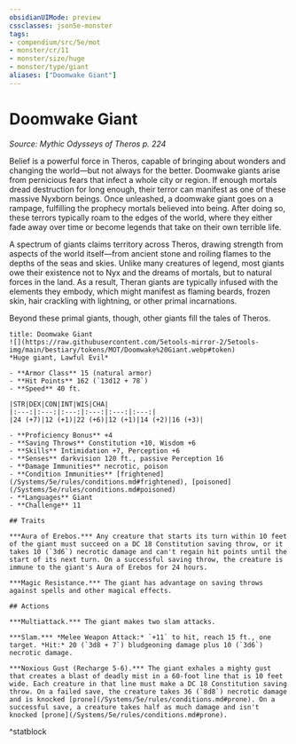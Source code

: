 ```yaml
---
obsidianUIMode: preview
cssclasses: json5e-monster
tags:
- compendium/src/5e/mot
- monster/cr/11
- monster/size/huge
- monster/type/giant
aliases: ["Doomwake Giant"]
---
```

# Doomwake Giant
*Source: Mythic Odysseys of Theros p. 224*  

Belief is a powerful force in Theros, capable of bringing about wonders and changing the world—but not always for the better. Doomwake giants arise from pernicious fears that infect a whole city or region. If enough mortals dread destruction for long enough, their terror can manifest as one of these massive Nyxborn beings. Once unleashed, a doomwake giant goes on a rampage, fulfilling the prophecy mortals believed into being. After doing so, these terrors typically roam to the edges of the world, where they either fade away over time or become legends that take on their own terrible life.

A spectrum of giants claims territory across Theros, drawing strength from aspects of the world itself—from ancient stone and roiling flames to the depths of the seas and skies. Unlike many creatures of legend, most giants owe their existence not to Nyx and the dreams of mortals, but to natural forces in the land. As a result, Theran giants are typically infused with the elements they embody, which might manifest as flaming beards, frozen skin, hair crackling with lightning, or other primal incarnations.

Beyond these primal giants, though, other giants fill the tales of Theros.

```ad-statblock
title: Doomwake Giant
![](https://raw.githubusercontent.com/5etools-mirror-2/5etools-img/main/bestiary/tokens/MOT/Doomwake%20Giant.webp#token)
*Huge giant, Lawful Evil*

- **Armor Class** 15 (natural armor)
- **Hit Points** 162 (`13d12 + 78`)
- **Speed** 40 ft.

|STR|DEX|CON|INT|WIS|CHA|
|:---:|:---:|:---:|:---:|:---:|:---:|
|24 (+7)|12 (+1)|22 (+6)|12 (+1)|14 (+2)|16 (+3)|

- **Proficiency Bonus** +4
- **Saving Throws** Constitution +10, Wisdom +6
- **Skills** Intimidation +7, Perception +6
- **Senses** darkvision 120 ft., passive Perception 16
- **Damage Immunities** necrotic, poison
- **Condition Immunities** [frightened](/Systems/5e/rules/conditions.md#frightened), [poisoned](/Systems/5e/rules/conditions.md#poisoned)
- **Languages** Giant
- **Challenge** 11

## Traits

***Aura of Erebos.*** Any creature that starts its turn within 10 feet of the giant must succeed on a DC 18 Constitution saving throw, or it takes 10 (`3d6`) necrotic damage and can't regain hit points until the start of its next turn. On a successful saving throw, the creature is immune to the giant's Aura of Erebos for 24 hours.

***Magic Resistance.*** The giant has advantage on saving throws against spells and other magical effects.

## Actions

***Multiattack.*** The giant makes two slam attacks.

***Slam.*** *Melee Weapon Attack:* `+11` to hit, reach 15 ft., one target. *Hit:* 20 (`3d8 + 7`) bludgeoning damage plus 10 (`3d6`) necrotic damage.

***Noxious Gust (Recharge 5-6).*** The giant exhales a mighty gust that creates a blast of deadly mist in a 60-foot line that is 10 feet wide. Each creature in that line must make a DC 18 Constitution saving throw. On a failed save, the creature takes 36 (`8d8`) necrotic damage and is knocked [prone](/Systems/5e/rules/conditions.md#prone). On a successful save, a creature takes half as much damage and isn't knocked [prone](/Systems/5e/rules/conditions.md#prone).
```
^statblock